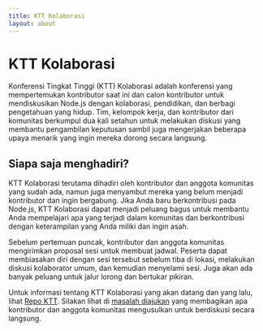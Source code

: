 ```yaml
---
title: KTT Kolaborasi
layout: about
---
```


# KTT Kolaborasi

Konferensi Tingkat Tinggi (KTT) Kolaborasi adalah konferensi yang mempertemukan kontributor saat ini dan calon kontributor untuk mendiskusikan Node.js dengan kolaborasi, pendidikan, dan berbagi pengetahuan yang hidup. Tim, kelompok kerja, dan kontributor dari komunitas berkumpul dua kali setahun untuk melakukan diskusi yang membantu pengambilan keputusan sambil juga mengerjakan beberapa upaya menarik yang ingin mereka dorong secara langsung.

## Siapa saja menghadiri?

KTT Kolaborasi terutama dihadiri oleh kontributor dan anggota komunitas yang sudah ada, namun juga menyambut mereka yang belum menjadi kontributor dan ingin bergabung. Jika Anda baru berkontribusi pada Node.js, KTT Kolaborasi dapat menjadi peluang bagus untuk membantu Anda mempelajari apa yang terjadi dalam komunitas dan berkontribusi dengan keterampilan yang Anda miliki dan ingin asah.

Sebelum pertemuan puncak, kontributor dan anggota komunitas mengirimkan proposal sesi untuk membuat jadwal. Peserta dapat membiasakan diri dengan sesi tersebut sebelum tiba di lokasi, melakukan diskusi kolaborator umum, dan kemudian menyelami sesi. Juga akan ada banyak peluang untuk jalur lorong dan bertukar pikiran.

Untuk informasi tentang KTT Kolaborasi yang akan datang dan yang lalu, lihat
[Repo KTT](https://github.com/openjs-foundation/summit). Silakan lihat di
[masalah diajukan](https://github.com/nodejs/summit/issues) yang membagikan apa
kontributor dan anggota komunitas mengusulkan untuk berdiskusi secara langsung.
